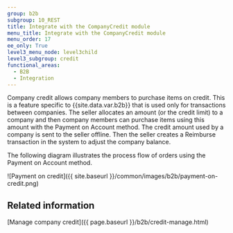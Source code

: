 ```yaml
---
group: b2b
subgroup: 10_REST
title: Integrate with the CompanyCredit module
menu_title: Integrate with the CompanyCredit module
menu_order: 17
ee_only: True
level3_menu_node: level3child
level3_subgroup: credit
functional_areas:
  - B2B
  - Integration
---
```


Company credit allows company members to purchase items on credit. This is a feature specific to {{site.data.var.b2b}} that is used only for transactions between companies. The seller allocates an amount (or the credit limit) to a company and then company members can purchase items using this amount with the Payment on Account method. The credit amount used by a company is sent to the seller offline. Then the seller creates a Reimburse transaction in the system to adjust the company balance.

The following diagram illustrates the process flow of orders using the Payment on Account method.

![Payment on credit]({{ site.baseurl }}/common/images/b2b/payment-on-credit.png)

## Related information

[Manage company credit]({{ page.baseurl }}/b2b/credit-manage.html)
